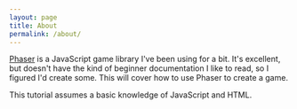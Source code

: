 ```yaml
---
layout: page
title: About
permalink: /about/
---
```


[Phaser](http://phaser.io) is a JavaScript game library I've been using for a
bit.  It's excellent, but doesn't have the kind of beginner documentation I like
to read, so I figured I'd create some.  This will cover how to use Phaser to
create a game.

This tutorial assumes a basic knowledge of JavaScript and HTML.
